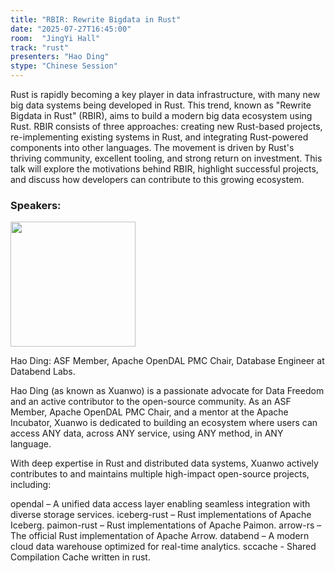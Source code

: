 ```yaml
---
title: "RBIR: Rewrite Bigdata in Rust"
date: "2025-07-27T16:45:00"
room:  "JingYi Hall"
track: "rust"
presenters: "Hao Ding"
stype: "Chinese Session"
---
```


Rust is rapidly becoming a key player in data infrastructure, with many new big data systems being developed in Rust. This trend, known as "Rewrite Bigdata in Rust" (RBIR), aims to build a modern big data ecosystem using Rust. RBIR consists of three approaches: creating new Rust-based projects, re-implementing existing systems in Rust, and integrating Rust-powered components into other languages. The movement is driven by Rust's thriving community, excellent tooling, and strong return on investment. This talk will explore the motivations behind RBIR, highlight successful projects, and discuss how developers can contribute to this growing ecosystem.

### Speakers:


<img src="https://sessionize.com/image/39cb-400o400o1-HpjfKW4W5qSJTBpFi7JwA.jpg" width="200" /><br/>

Hao Ding: ASF Member, Apache OpenDAL PMC Chair, Database Engineer at Databend Labs.

Hao Ding (as known as Xuanwo) is a passionate advocate for Data Freedom and an active contributor to the open-source community. As an ASF Member, Apache OpenDAL PMC Chair, and a mentor at the Apache Incubator, Xuanwo is dedicated to building an ecosystem where users can access ANY data, across ANY service, using ANY method, in ANY language.

With deep expertise in Rust and distributed data systems, Xuanwo actively contributes to and maintains multiple high-impact open-source projects, including:

opendal – A unified data access layer enabling seamless integration with diverse storage services.
iceberg-rust – Rust implementations of Apache Iceberg.
paimon-rust – Rust implementations of Apache Paimon.
arrow-rs – The official Rust implementation of Apache Arrow.
databend – A modern cloud data warehouse optimized for real-time analytics.
sccache - Shared Compilation Cache written in rust.